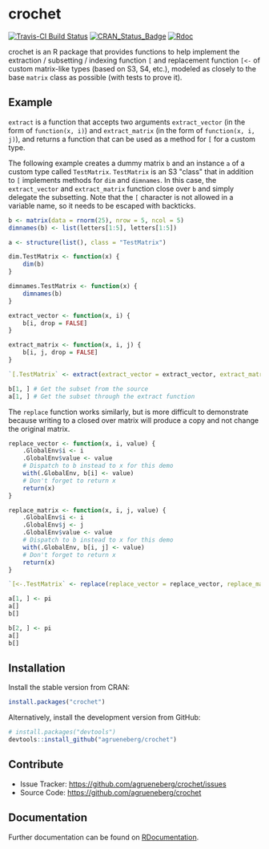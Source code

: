 # crochet

[![Travis-CI Build Status](https://travis-ci.org/agrueneberg/crochet.svg?branch=master)](https://travis-ci.org/agrueneberg/crochet)
[![CRAN_Status_Badge](http://www.r-pkg.org/badges/version/crochet)](https://CRAN.R-project.org/package=crochet)
[![Rdoc](http://www.rdocumentation.org/badges/version/crochet)](http://www.rdocumentation.org/packages/crochet)

crochet is an R package that provides functions to help implement the extraction / subsetting / indexing function `[` and replacement function `[<-` of custom matrix-like types (based on S3, S4, etc.), modeled as closely to the base `matrix` class as possible (with tests to prove it).


## Example

`extract` is a function that accepts two arguments `extract_vector` (in the form of `function(x, i)`) and `extract_matrix` (in the form of `function(x, i, j)`), and returns a function that can be used as a method for `[` for a custom type.

The following example creates a dummy matrix `b` and an instance `a` of a custom type called `TestMatrix`. `TestMatrix` is an S3 "class" that in addition to `[` implements methods for `dim` and `dimnames`. In this case, the `extract_vector` and `extract_matrix` function close over `b` and simply delegate the subsetting. Note that the `[` character is not allowed in a variable name, so it needs to be escaped with backticks.

```R
b <- matrix(data = rnorm(25), nrow = 5, ncol = 5)
dimnames(b) <- list(letters[1:5], letters[1:5])

a <- structure(list(), class = "TestMatrix")

dim.TestMatrix <- function(x) {
    dim(b)
}

dimnames.TestMatrix <- function(x) {
    dimnames(b)
}

extract_vector <- function(x, i) {
    b[i, drop = FALSE]
}

extract_matrix <- function(x, i, j) {
    b[i, j, drop = FALSE]
}

`[.TestMatrix` <- extract(extract_vector = extract_vector, extract_matrix = extract_matrix)

b[1, ] # Get the subset from the source
a[1, ] # Get the subset through the extract function
```

The `replace` function works similarly, but is more difficult to demonstrate because writing to a closed over matrix will produce a copy and not change the original matrix.

```R
replace_vector <- function(x, i, value) {
    .GlobalEnv$i <- i
    .GlobalEnv$value <- value
    # Dispatch to b instead to x for this demo
    with(.GlobalEnv, b[i] <- value)
    # Don't forget to return x
    return(x)
}

replace_matrix <- function(x, i, j, value) {
    .GlobalEnv$i <- i
    .GlobalEnv$j <- j
    .GlobalEnv$value <- value
    # Dispatch to b instead to x for this demo
    with(.GlobalEnv, b[i, j] <- value)
    # Don't forget to return x
    return(x)
}

`[<-.TestMatrix` <- replace(replace_vector = replace_vector, replace_matrix = replace_matrix)

a[1, ] <- pi
a[]
b[]

b[2, ] <- pi
a[]
b[]
```


Installation
------------

Install the stable version from CRAN:

```R
install.packages("crochet")
```

Alternatively, install the development version from GitHub:

```R
# install.packages("devtools")
devtools::install_github("agrueneberg/crochet")
```


Contribute
----------

- Issue Tracker: https://github.com/agrueneberg/crochet/issues
- Source Code: https://github.com/agrueneberg/crochet


Documentation
-------------

Further documentation can be found on [RDocumentation](http://www.rdocumentation.org/packages/crochet).

